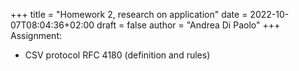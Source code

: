+++
title = "Homework 2, research on application"
date = 2022-10-07T08:04:36+02:00
draft = false
author = "Andrea Di Paolo"
+++
Assignment:
<ul>
    <li> CSV protocol RFC 4180 (definition and rules) </li>
</ul>
<!--more-->


